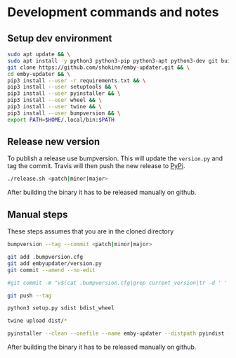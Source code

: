 # Development commands and notes

## Setup dev environment

```bash
sudo apt update && \
sudo apt install -y python3 python3-pip python3-apt python3-dev git build-essential; \
git clone https://github.com/shokinn/emby-updater.git && \
cd emby-updater && \
pip3 install --user -r requirements.txt && \
pip3 install --user setuptools && \
pip3 install --user pyinstaller && \
pip3 install --user wheel && \
pip3 install --user twine && \
pip3 install --user bumpversion && \
export PATH=$HOME/.local/bin:$PATH
```

## Release new version

To publish a release use bumpversion. This will update the `version.py` and tag the commit.
Travis will then push the new release to [PyPi](https://pypi.python.org/pypi/emby-updater).

```bash
./release.sh <patch|minor|major>
``` 

After building the binary it has to be released manually on github.

## Manual steps

These steps assumes that you are in the cloned directory

```bash
bumpversion --tag --commit <patch|minor|major>

git add .bumpversion.cfg
git add embyupdater/version.py
git commit --amend --no-edit

#git commit -m "v$(cat .bumpversion.cfg|grep current_version|tr -d ' '|cut -f 2 -d '=')""

git push --tag

python3 setup.py sdist bdist_wheel

twine upload dist/*

pyinstaller --clean --onefile --name emby-updater --distpath pyindist --workpath pyinbuild embyupdater/__main__.py
```

After building the binary it has to be released manually on github.